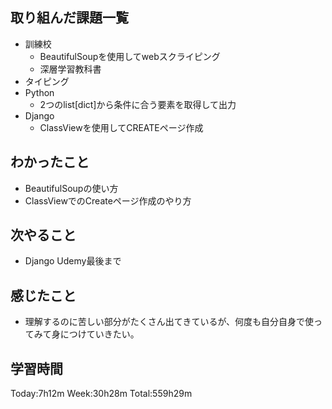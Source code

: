 ## 取り組んだ課題一覧
- 訓練校
    - BeautifulSoupを使用してwebスクライピング
    - 深層学習教科書
- タイピング
- Python
    - 2つのlist[dict]から条件に合う要素を取得して出力   
- Django
    - ClassViewを使用してCREATEページ作成
## わかったこと
- BeautifulSoupの使い方
- ClassViewでのCreateページ作成のやり方
## 次やること
- Django Udemy最後まで
## 感じたこと
- 理解するのに苦しい部分がたくさん出てきているが、何度も自分自身で使ってみて身につけていきたい。
## 学習時間
Today:7h12m Week:30h28m Total:559h29m